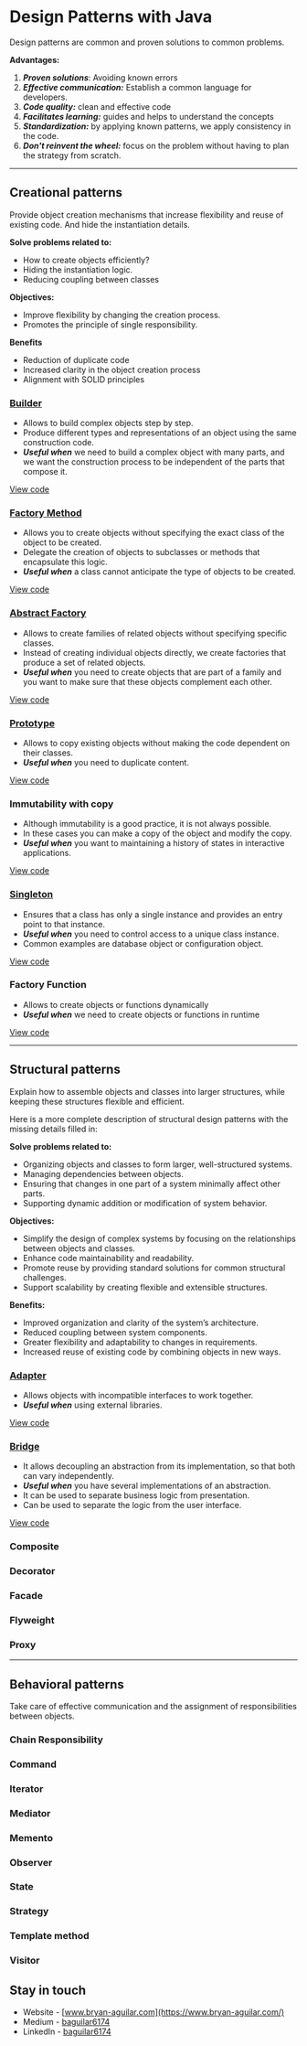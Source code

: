 # Design Patterns with Java

Design patterns are common and proven solutions to common problems.

**Advantages:**

1. ***Proven solutions***: Avoiding known errors
2. ***Effective communication:*** Establish a common language for developers.
3. ***Code quality:*** clean and effective code
4. ***Facilitates learning:*** guides and helps to understand the concepts
5. ***Standardization:*** by applying known patterns, we apply consistency in the code.
6. ***Don't reinvent the wheel:*** focus on the problem without having to plan the strategy from scratch.

---

## Creational patterns

Provide object creation mechanisms that increase flexibility and reuse of existing code. And hide the instantiation details.

**Solve problems related to:**

- How to create objects efficiently?
- Hiding the instantiation logic.
- Reducing coupling between classes

**Objectives:**

- Improve flexibility by changing the creation process.
- Promotes the principle of single responsibility.

**Benefits**

- Reduction of duplicate code
- Increased clarity in the object creation process
- Alignment with SOLID principles

### [Builder](https://refactoring.guru/design-patterns/builder)

- Allows to build complex objects step by step.
- Produce different types and representations of an object using the same construction code.
- ***Useful when*** we need to build a complex object with many parts, and we want the construction process to be independent of the parts that compose it.

[View code](./src/creational/builder)

### [Factory Method](https://refactoring.guru/design-patterns/factory-method)

- Allows you to create objects without specifying the exact class of the object to be created.
- Delegate the creation of objects to subclasses or methods that encapsulate this logic.
- ***Useful when*** a class cannot anticipate the type of objects to be created.

[View code](./src/creational/factorymethod)

### [Abstract Factory](https://refactoring.guru/design-patterns/abstract-factory)

- Allows to create families of related objects without specifying specific classes.
- Instead of creating individual objects directly, we create factories that produce a set of related objects.
- ***Useful when*** you need to create objects that are part of a family and you want to make sure that these objects complement each other.

[View code](./src/creational/abstractfactory)

### [Prototype](https://refactoring.guru/design-patterns/prototype)

- Allows to copy existing objects without making the code dependent on their classes.
- ***Useful when*** you need to duplicate content.

[View code](./src/creational/prototype)

### Immutability with copy

- Although immutability is a good practice, it is not always possible.
- In these cases you can make a copy of the object and modify the copy.
- ***Useful when*** you want to maintaining a history of states in interactive applications.

[View code](./src/creational/immutabilitycopy)

### [Singleton](https://refactoring.guru/design-patterns/singleton)

- Ensures that a class has only a single instance and provides an entry point to that instance.
- ***Useful when*** you need to control access to a unique class instance.
- Common examples are database object or configuration object.

[View code](./src/creational/sigleton)

### Factory Function

- Allows to create objects or functions dynamically
- ***Useful when*** we need to create objects or functions in runtime

[View code](./src/creational/factoryfunction)

---

## Structural patterns

Explain how to assemble objects and classes into larger structures, while keeping these structures flexible and efficient.

Here is a more complete description of structural design patterns with the missing details filled in:

**Solve problems related to:**

- Organizing objects and classes to form larger, well-structured systems.
- Managing dependencies between objects.
- Ensuring that changes in one part of a system minimally affect other parts.
- Supporting dynamic addition or modification of system behavior.

**Objectives:**

- Simplify the design of complex systems by focusing on the relationships between objects and classes.
- Enhance code maintainability and readability.
- Promote reuse by providing standard solutions for common structural challenges.
- Support scalability by creating flexible and extensible structures.

**Benefits:**

- Improved organization and clarity of the system’s architecture.
- Reduced coupling between system components.
- Greater flexibility and adaptability to changes in requirements.
- Increased reuse of existing code by combining objects in new ways.

### [Adapter](https://refactoring.guru/design-patterns/adapter)

- Allows objects with incompatible interfaces to work together.
- ***Useful when*** using external libraries.

[View code](./src/structural/adapter)

### [Bridge](https://refactoring.guru/design-patterns/bridge)

- It allows decoupling an abstraction from its implementation, so that both can vary independently.
- ***Useful when*** you have several implementations of an abstraction.
- It can be used to separate business logic from presentation.
- Can be used to separate the logic from the user interface.

[View code](./src/structural/bridge)

### Composite
### Decorator
### Facade
### Flyweight
### Proxy

---

## Behavioral patterns

Take care of effective communication and the assignment of responsibilities between objects.

### Chain Responsibility
### Command
### Iterator
### Mediator
### Memento
### Observer
### State
### Strategy
### Template method
### Visitor

## Stay in touch

- Website - [www.bryan-aguilar.com](https://www.bryan-aguilar.com/)
- Medium - [baguilar6174](https://baguilar6174.medium.com/)
- LinkedIn - [baguilar6174](https://www.linkedin.com/in/baguilar6174)
